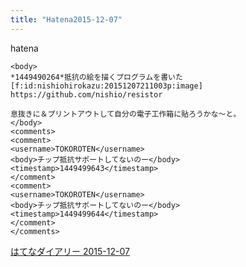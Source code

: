 ```yaml
---
title: "Hatena2015-12-07"
---
```


hatena

```
<body>
*1449490264*抵抗の絵を描くプログラムを書いた
[f:id:nishiohirokazu:20151207211003p:image]
https://github.com/nishio/resistor

息抜きに＆プリントアウトして自分の電子工作箱に貼ろうかな～と。
</body>
<comments>
<comment>
<username>TOKOROTEN</username>
<body>チップ抵抗サポートしてないのー</body>
<timestamp>1449499643</timestamp>
</comment>
<comment>
<username>TOKOROTEN</username>
<body>チップ抵抗サポートしてないのー</body>
<timestamp>1449499644</timestamp>
</comment>
</comments>
```


[はてなダイアリー 2015-12-07](https://nishiohirokazu.hatenadiary.org/archive/2015/12/07)
